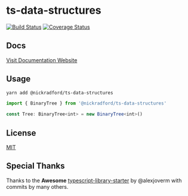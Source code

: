 # ts-data-structures

[![Build Status](https://travis-ci.com/nickradford/ts-data-structures.svg?branch=master)](https://travis-ci.com/nickradford/ts-data-structures)
[![Coverage Status](https://coveralls.io/repos/github/nickradford/ts-data-structures/badge.svg?branch=master)](https://coveralls.io/github/nickradford/ts-data-structures?branch=master)

## Docs

[Visit Documentation Website](http://nickradford.github.com/ts-data-structures)

## Usage

```bash
yarn add @nickradford/ts-data-structures
```

```ts
import { BinaryTree } from '@nickradford/ts-data-structures'

const Tree: BinaryTree<int> = new BinaryTree<int>()
```

## License

[MIT](LICENSE)

## Special Thanks

Thanks to the **Awesome** [typescript-library-starter](https://github.com/alexjoverm/typescript-library-starter) by @alexjoverm with commits by many others.
